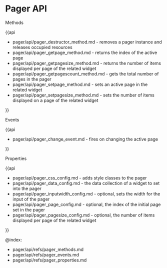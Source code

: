 Pager API
=============
	
<div class='h2'>Methods</div>

{{api

- pager/api/pager_destructor_method.md - removes a pager instance and releases occupied resources
- pager/api/pager_getpage_method.md - returns the index of the active page
- pager/api/pager_getpagesize_method.md - returns the number of items displayed per page of the related widget
- pager/api/pager_getpagescount_method.md - gets the total number of pages in the pager
- pager/api/pager_setpage_method.md - sets an active page in the related widget
- pager/api/pager_setpagesize_method.md - sets the number of items displayed on a page of the related widget

}}
<div class='h2'>Events</div>

{{api

- pager/api/pager_change_event.md - fires on changing the active page

}}
<div class='h2'>Properties</div>

{{api

- pager/api/pager_css_config.md - adds style classes to the pager
- pager/api/pager_data_config.md - the data collection of a widget to set into the pager
- pager/api/pager_inputwidth_config.md - optional, sets the width for the input of the pager
- pager/api/pager_page_config.md - optional, the index of the initial page set in the pager
- pager/api/pager_pagesize_config.md - optional, the number of items displayed per page of the related widget

}}

@index:
- pager/api/refs/pager_methods.md
- pager/api/refs/pager_events.md
- pager/api/refs/pager_properties.md